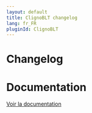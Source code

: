 ```yaml
---
layout: default
title: ClignoBLT changelog
lang: fr_FR
pluginId: ClignoBLT
---
```


# Changelog



# Documentation

[Voir la documentation]({{site.baseurl}}/{{page.pluginId}}/{{page.lang}})
